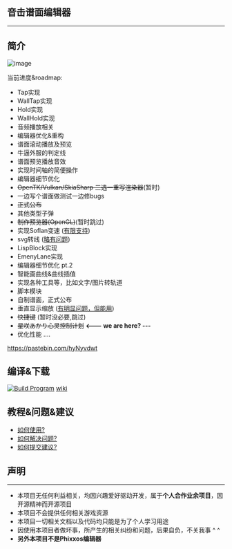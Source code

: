 ## 音击谱面编辑器
----
## 简介
![image](https://user-images.githubusercontent.com/7549173/168522091-1386d6b6-0f71-4299-be78-4fedb38e6677.png)

当前进度&roadmap:
* Tap实现 
* WallTap实现 
* Hold实现 
* WallHold实现 
* 音频播放相关
* 编辑器优化&重构
* 谱面滚动播放及预览   
* 牛逼外服的判定线
* 谱面预览播放音效
* 实现时间轴的简便操作
* 编辑器细节优化  
* ~~OpenTK/Vulkan/SkiaSharp 三选一重写渲染器~~(暂时)
* 一边写个谱面做测试一边修bugs  
* ~~正式公布~~
* 其他类型子弹
* ~~制作预览器(OpenGL)~~(暂时跳过) 
* 实现Soflan变速 ([有限支持](https://github.com/MikiraSora/OngekiFumenEditor/wiki/*-%E5%B7%B2%E7%9F%A5%E9%97%AE%E9%A2%98#%E9%9F%B3%E6%95%88%E9%97%AE%E9%A2%98))
* svg转线 ([略有问题](https://github.com/MikiraSora/OngekiFumenEditor/wiki/*-%E5%B7%B2%E7%9F%A5%E9%97%AE%E9%A2%98#svg%E5%88%92%E7%BA%BF%E9%97%AE%E9%A2%98))
* LispBlock实现
* EmenyLane实现
* 编辑器细节优化 pt.2
* 智能画曲线&曲线插值 
* 实现各种工具等，比如文字/图片转轨道
* 脚本模块
* 自制谱面，正式公布  
* 垂直显示缩放 ([有明显问题，但能用](https://github.com/NyagekiFumenProject/OngekiFumenEditor/wiki/*-%E5%B7%B2%E7%9F%A5%E9%97%AE%E9%A2%98#%E7%BC%96%E8%BE%91%E5%99%A8-%E5%9E%82%E7%9B%B4%E6%98%BE%E7%A4%BA%E7%BC%A9%E6%94%BE-%E5%8A%9F%E8%83%BD))
* ~~快捷键~~ (暂时没必要,跳过)
* ~~星咲あかり心灵控制计划~~  **<--- we are here? ---**
* 优化性能
....

https://pastebin.com/hyNyvdwt

## 编译&下载
[![Build Program](https://github.com/NyagekiFumenProject/OngekiFumenEditor/actions/workflows/BuildProgram.yml/badge.svg)](https://github.com/NyagekiFumenProject/OngekiFumenEditor/actions/workflows/BuildProgram.yml)
[wiki](https://github.com/MikiraSora/OngekiFumenEditor/wiki/0.%E5%A6%82%E4%BD%95%E8%8E%B7%E5%8F%96%E6%9C%AC%E9%A1%B9%E7%9B%AE%E5%BA%94%E7%94%A8)

## 教程&问题&建议
* [如何使用?](https://github.com/MikiraSora/OngekiFumenEditor/wiki)
* [如何解决问题?](https://docs.microsoft.com/en-us/visualstudio/get-started/csharp/tutorial-debugger?view=vs-2022)
* [如何提交建议?](https://github.com/MikiraSora/OngekiFumenEditor/pulls)

## 声明
----
* 本项目无任何利益相关，均因兴趣爱好驱动开发，属于**个人合作业余项目**，因开源精神而开源项目
* 本项目不会提供任何相关游戏资源
* 本项目一切相关文档以及代码均只能是为了个人学习用途
* 因使用本项目者做坏事，所产生的相关纠纷和问题，后果自负，不关我事 ^ ^
* **另外本项目不是Phixxos编辑器**
